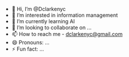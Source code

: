 - 👋 Hi, I’m @Dclarkenyc
- 👀 I’m interested in information management
- 🌱 I’m currently learning AI
- 💞️ I’m looking to collaborate on ...
- 📫 How to reach me - dclarkenyc@gmail.com  
- 😄 Pronouns: ...
- ⚡ Fun fact: ...

<!---
Dclarkenyc/Dclarkenyc is a ✨ special ✨ repository because its `README.md` (this file) appears on your GitHub profile.
You can click the Preview link to take a look at your changes.
--->
